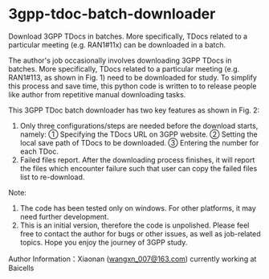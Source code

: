# 3gpp-tdoc-batch-downloader
Download 3GPP TDocs in batches. More specifically, TDocs related to a particular meeting (e.g. RAN1#11x) can be downloaded in a batch. 

The author's job occasionally involves downloading 3GPP TDocs in batches. More specifically, TDocs related to a particular meeting (e.g. RAN1#113, as shown in Fig. 1) need to be downloaded for study. To simplify this process and save time, this python code is written to to release people like author from repetitive manual downloading tasks.

This 3GPP TDoc batch downloader has two key features as shown in Fig. 2:
1.	Only three configurations/steps are needed before the download starts, namely: 
①	Specifying the TDocs URL on 3GPP website. 
②	Setting the local save path of TDocs to be downloaded. 
③	Entering the number for each TDoc.
2.	Failed files report. After the downloading process finishes, it will report the files which encounter failure such that user can copy the failed files list to re-download.

Note: 
1.	The code has been tested only on windows. For other platforms, it may need further development.
2.	This is an initial version, therefore the code is unpolished. Please feel free to contact the author for bugs or other issues, as well as job-related topics. Hope you enjoy the journey of 3GPP study.

Author Information：Xiaonan (wangxn_007@163.com) currently working at Baicells
